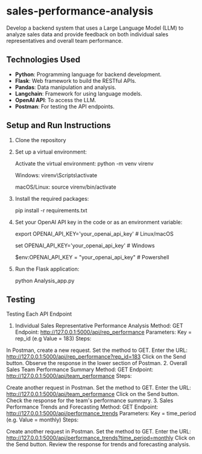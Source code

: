 # sales-performance-analysis
Develop a backend system that uses a Large Language Model (LLM) to analyze sales data and provide feedback on both individual sales representatives and overall team performance.

## Technologies Used
- **Python**: Programming language for backend development.
- **Flask**: Web framework to build the RESTful APIs.
- **Pandas**: Data manipulation and analysis.
- **Langchain**: Framework for using language models.
- **OpenAI API**: To access the LLM.
- **Postman**: For testing the API endpoints.

## Setup and Run Instructions
1. Clone the repository

2. Set up a virtual environment:
   
   Activate the virtual environment: python -m venv virenv

   Windows: virenv\Scripts\activate
   
   macOS/Linux: source virenv/bin/activate

4. Install the required packages:
   
   pip install -r requirements.txt

6. Set your OpenAI API key in the code or as an environment variable:
   
   export OPENAI_API_KEY='your_openai_api_key'  # Linux/macOS
   
   set OPENAI_API_KEY='your_openai_api_key'     # Windows
   
   $env:OPENAI_API_KEY = "your_openai_api_key"  # Powershell

8. Run the Flask application:

   python Analysis_app.py

## Testing
Testing Each API Endpoint
1. Individual Sales Representative Performance Analysis
Method: GET
Endpoint: http://127.0.0.1:5000/api/rep_performance
Parameters:
Key = rep_id (e.g Value = 183)
Steps:

In Postman, create a new request.
Set the method to GET.
Enter the URL: http://127.0.0.1:5000/api/rep_performance?rep_id=183
Click on the Send button.
Observe the response in the lower section of Postman.
2. Overall Sales Team Performance Summary
Method: GET
Endpoint: http://127.0.0.1:5000/api/team_performance
Steps:

Create another request in Postman.
Set the method to GET.
Enter the URL: http://127.0.0.1:5000/api/team_performance
Click on the Send button.
Check the response for the team's performance summary.
3. Sales Performance Trends and Forecasting
Method: GET
Endpoint: http://127.0.0.1:5000/api/performance_trends
Parameters:
Key = time_period (e.g. Value = monthly)
Steps:

Create another request in Postman.
Set the method to GET.
Enter the URL: http://127.0.0.1:5000/api/performance_trends?time_period=monthly
Click on the Send button.
Review the response for trends and forecasting analysis.
